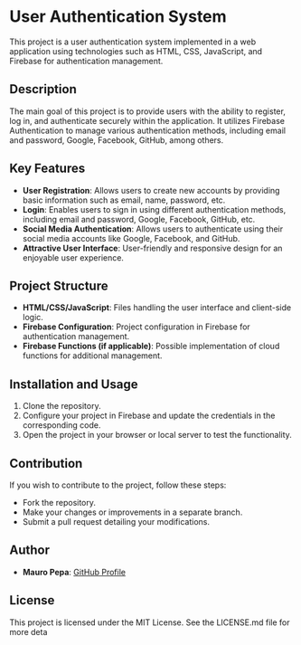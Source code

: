 # User Authentication System

This project is a user authentication system implemented in a web application using technologies such as HTML, CSS, JavaScript, and Firebase for authentication management.

## Description

The main goal of this project is to provide users with the ability to register, log in, and authenticate securely within the application. 
It utilizes Firebase Authentication to manage various authentication methods, including email and password, Google, Facebook, GitHub, among others.

## Key Features

- **User Registration**: Allows users to create new accounts by providing basic information such as email, name, password, etc.
- **Login**: Enables users to sign in using different authentication methods, including email and password, Google, Facebook, GitHub, etc.
- **Social Media Authentication**: Allows users to authenticate using their social media accounts like Google, Facebook, and GitHub.
- **Attractive User Interface**: User-friendly and responsive design for an enjoyable user experience.

## Project Structure

- **HTML/CSS/JavaScript**: Files handling the user interface and client-side logic.
- **Firebase Configuration**: Project configuration in Firebase for authentication management.
- **Firebase Functions (if applicable)**: Possible implementation of cloud functions for additional management.

## Installation and Usage

1. Clone the repository.
2. Configure your project in Firebase and update the credentials in the corresponding code.
3. Open the project in your browser or local server to test the functionality.

## Contribution

If you wish to contribute to the project, follow these steps:
- Fork the repository.
- Make your changes or improvements in a separate branch.
- Submit a pull request detailing your modifications.

## Author
- **Mauro Pepa**: [GitHub Profile](https://github.com/PEPAXD)

## License
This project is licensed under the MIT License. See the LICENSE.md file for more deta
